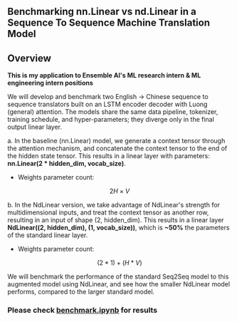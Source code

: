## Benchmarking nn.Linear vs nd.Linear in a Sequence To Sequence Machine Translation Model
## Overview
**This is my application to Ensemble AI's ML research intern & ML engineering intern positions**

We will develop and benchmark two English → Chinese sequence to sequence translators built on an LSTM encoder decoder with Luong (general) attention.
The models share the same data pipeline, tokenizer, training schedule, and hyper-parameters; they diverge only in the final output linear layer. 

a. In the baseline (nn.Linear) model, we generate a context tensor through the attention mechanism, and concatenate the context tensor to the end of the hidden state tensor. This results in a linear layer with parameters: **nn.Linear(2 * hidden_dim, vocab_size)**. 

- Weights parameter count:
  
$$ 
2 H × V
$$

b. In the NdLinear version, we take advantage of NdLinear's strength for multidimensional inputs, and treat the context tensor as another row, resulting in an input of shape (2, hidden_dim). This results in a linear layer **NdLinear((2, hidden_dim), (1, vocab_size))**, which is **~50%** the parameters of the standard linear layer.
- Weights parameter count:

$$
(2 * 1) + (H * V)
$$


We will benchmark the performance of the standard Seq2Seq model to this augmented model using NdLinear, and see how the smaller NdLinear model performs, compared to the larger standard model. 

### Please check [benchmark.ipynb](https://github.com/coloshword/Seq2SeqTranslation/blob/master/benchmark.ipynb) for results
